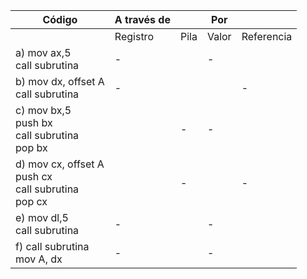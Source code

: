 | Código                       | A través de |                | Por         |            |
|------------------------------|-------------|----------------|-------------|------------|
|                              | Registro    | Pila           | Valor       | Referencia |
| a) mov ax,5 <br> call subrutina |      -      |                |       -     |            |
| b) mov dx, offset A <br> call subrutina |     -       |                |             |      -     |
| c) mov bx,5 <br> push bx <br> call subrutina <br> pop bx |             |        -       |      -      |            |
| d) mov cx, offset A <br> push cx <br> call subrutina <br> pop cx |             |        -       |             |      -     |
| e) mov dl,5 <br> call subrutina |      -      |                |      -      |            |
| f) call subrutina <br> mov A, dx |      -      |                |       -     |            |
